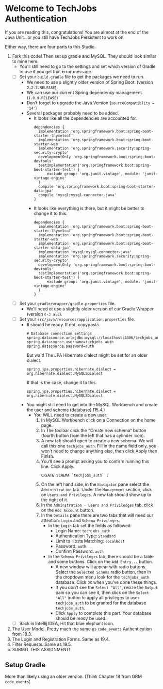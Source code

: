 # Welcome to TechJobs Authentication

If you are reading this, congratulations! You are almost at the end of the Java Unit...or you still have TechJobs Persistent to work on.

Either way, there are four parts to this Studio.

1. Fork this code! Then set up gradle and MySQL. They should look similar to mine here.
    * You'll still need to go to the settings and set which version of Gradle to use if you get that error message.
    * [ ] Set your `build.gradle` file to get the packages we need to run. 
        * We need to use a slightly older version of Spring Boot. (version `2.2.7.RELEASE`).
        * WE can use our current Spring dependency management (`1.0.9.RELEASE`)
        * Don't forget to upgrade the Java Version (`sourceCompatiblity = '14'`)
        * Several packages probably need to be added. 
            * It looks like all the dependencies are accounted for.
              ```
              dependencies {
              	implementation 'org.springframework.boot:spring-boot-starter-thymeleaf'
              	implementation 'org.springframework.boot:spring-boot-starter-web'
              	implementation 'org.springframework.security:spring-security-crypto'
              	developmentOnly 'org.springframework.boot:spring-boot-devtools'
              	testImplementation('org.springframework.boot:spring-boot-starter-test') {
              		exclude group: 'org.junit.vintage', module: 'junit-vintage-engine'
              	}
              	compile 'org.springframework.boot:spring-boot-starter-data-jpa'
              	compile 'mysql:mysql-connector-java'
              }
              ```
            * It looks like everything is there, but it might be better to change it to this.
              ```
              dependencies {
              	implementation 'org.springframework.boot:spring-boot-starter-thymeleaf'
              	implementation 'org.springframework.boot:spring-boot-starter-web'
              	implementation 'org.springframework.boot:spring-boot-starter-data-jpa'
              	implementation 'mysql:mysql-connector-java'
              	implementation 'org.springframework.security:spring-security-crypto'
              	developmentOnly 'org.springframework.boot:spring-boot-devtools'
              	testImplementation('org.springframework.boot:spring-boot-starter-test') {
              		exclude group: 'org.junit.vintage', module: 'junit-vintage-engine'
              	}
              }
              ```
    * [ ] Set your `gradle/wrapper/gradle.properties` file.
        * We'll need ot use a slightly older version of our Gradle Wrapper (version `6-3 all`).
    * [ ] Set your `src/java/resources/application.properties` file.
        * It should be ready. If not, copypasta.
          ```
          # Database connection settings
          spring.datasource.url=jdbc:mysql://localhost:3306/techjobs_auth
          spring.datasource.username=techjobs_auth
          spring.datasource.password=auth
          ```
          But wait! The JPA Hibernate dialect might be set for an older dialect.
          ```
          spring.jpa.properties.hibernate.dialect = org.hibernate.dialect.MySQL5Dialect 
          ```
          If that is the case, change it to this.
          ```
          spring.jpa.properties.hibernate.dialect = org.hibernate.dialect.MySQL8Dialect 
          ```
        * You might still need to get into the MySQL Workbench and create the user and schema (database) (15.4.)
            * You WILL need to create a new user.
                1. In MySQL Workbench click on a Connection on the home page.
                2. In The toolbar click the "Create new schema" button (fourth button from the left that has a cylinder icon).
                3. A new tab should open to create a new schema. We will call this one `techjobs_auth`. Fill in the name field only, you won't need to change anything else, then click Apply then Finish.
                4. You'll see a prompt asking you to confirm running this line. Click Apply.
                   ```
                   CREATE SCHEMA `techjobs_auth` ;
                   ```
                5. On the left hand side, in the `Navigator` pane select the `Administration` tab. Under the `Management` section, click on `Users and Privileges`. A new tab should show up to the right of it.
                6. In the `Adminstration - Users and Priviledges` tab, click on the `Add Account` button.
                7. In the `Details` pane there are two tabs that will need our attention: `Login` and `Schema Privileges`.
                    * In the `Login` tab set the fields as followed:
                        * Login Name: `techjobs_auth`
                        * Authentication Type: `Standard`
                        * Limit to Hosts Matching: `localhost`
                        * Password: `auth`
                        * Confirm Password: `auth`
                    * In the `Schema Privileges` tab, there should be a table and some buttons. Click on the `Add Entry...` button.
                        * A new window will appear with radio buttons. Select the `Selected Schema` radio button, then in the dropdown menu look for the `techjobs_auth` database. Click `OK` when you've done these things.
                        * If you don't see the `Select "All"`, resize the `Output` pain so you can see it, then click on the `Select "All"` button to apply all privileges to user `techjobs_auth` to be granted for the database `techjobs_auth`.
                        * Click `Apply` to complete this part. Your database should be ready be used.
    * [ ] Back in Intellij IDEA, Hit that blue elephant icon.
2. The User Model. Pretty much the same as `code_events` Authentication from 19.3.
3. The Login and Registration Forms. Same as 19.4.
4. Filter Requests. Same as 19.5.
5. SUBMIT THIS ASSIGNMENT!

## Setup Gradle
More than likely using an older version. (Think Chapter 18 from ORM `code_events`)
